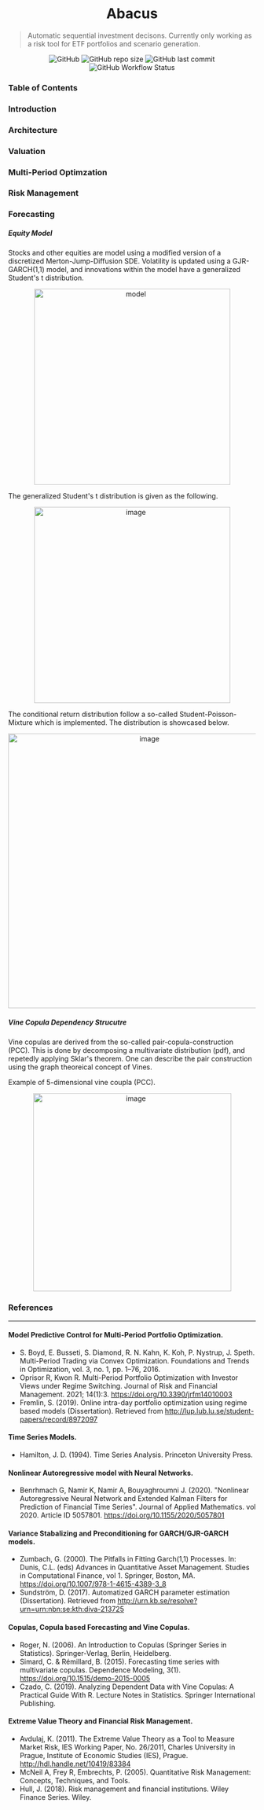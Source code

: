 <div align="center">

# Abacus

</div>

> Automatic sequential investment decisons.
> Currently only working as a risk tool for ETF portfolios and scenario generation.
>
>


<div align="center">

![GitHub](https://img.shields.io/github/license/sinbad-the-sailor/abacus?color=%23002D5A&style=flat-square)
![GitHub repo size](https://img.shields.io/github/repo-size/sinbad-the-sailor/abacus?color=%23002D5A&style=flat-square)
![GitHub last commit](https://img.shields.io/github/last-commit/sinbad-the-sailor/abacus?color=%23002D5A&style=flat-square)
![GitHub Workflow Status](https://img.shields.io/github/workflow/status/sinbad-the-sailor/abacus/Tests?color=%23002D5A&style=flat-square)

</div>

### **Table of Contents**

### **Introduction**

### **Architecture**

### **Valuation**

### **Multi-Period Optimzation**

### **Risk Management**

### **Forecasting**

##### **Equity Model**
Stocks and other equities are model using a modified version of a discretized Merton-Jump-Diffusion SDE. Volatility is updated using a GJR-GARCH(1,1) model, and innovations within the model have a generalized Student's t distribution.

<p align="center">
  <img width="399" alt="model" src="https://user-images.githubusercontent.com/62723280/164225698-01cfa241-a2d1-4570-bb11-f771db8e966a.png">
</p>

The generalized Student's t distribution is given as the following.

<p align="center">
<img width="399" alt="image" src="https://user-images.githubusercontent.com/62723280/164237572-0abf1f4b-aadc-43ba-b1d2-b8f7219acfe5.png">
</p>

The conditional return distribution follow a so-called Student-Poisson-Mixture which is implemented. The distribution is showcased below.

<p align="center">
<img width="559" alt="image" src="https://user-images.githubusercontent.com/62723280/164237856-57a466a2-0a65-4e48-bfb3-5c6181605706.png">
</p>

##### **Vine Copula Dependency Strucutre**
Vine copulas are derived from the so-called pair-copula-construction (PCC). This is done by decomposing a multivariate distribution (pdf), and repetedly applying Sklar's theorem. One can describe the pair construction using the graph theoreical concept of Vines.

Example of 5-dimensional vine coupla (PCC).
<p align="center">
<img width="403" alt="image" src="https://user-images.githubusercontent.com/62723280/169716182-d73f6456-3f21-4074-b24c-bc94de7272f0.png">
</p>

### **References**
---

#### Model Predictive Control for Multi-Period Portfolio Optimization.

* S. Boyd, E. Busseti, S. Diamond, R. N. Kahn, K. Koh, P. Nystrup, J. Speth. Multi-Period Trading via Convex Optimization. Foundations and Trends in Optimization, vol. 3, no. 1, pp. 1–76, 2016.
* Oprisor R, Kwon R. Multi-Period Portfolio Optimization with Investor Views under Regime Switching. Journal of Risk and Financial Management. 2021; 14(1):3. https://doi.org/10.3390/jrfm14010003
* Fremlin, S. (2019). Online intra-day portfolio optimization using regime based models (Dissertation). Retrieved from http://lup.lub.lu.se/student-papers/record/8972097

#### Time Series Models.

* Hamilton, J. D. (1994). Time Series Analysis. Princeton University Press. 

#### Nonlinear Autoregressive model with Neural Networks.

* Benrhmach G, Namir K, Namir A, Bouyaghroumni J. (2020). "Nonlinear Autoregressive Neural Network and Extended Kalman Filters for Prediction of Financial Time Series". Journal of Applied Mathematics. vol 2020. Article ID 5057801. https://doi.org/10.1155/2020/5057801

#### Variance Stabalizing and Preconditioning for GARCH/GJR-GARCH models.

* Zumbach, G. (2000). The Pitfalls in Fitting Garch(1,1) Processes. In: Dunis, C.L. (eds) Advances in Quantitative Asset Management. Studies in Computational Finance, vol 1. Springer, Boston, MA. https://doi.org/10.1007/978-1-4615-4389-3_8
* Sundström, D. (2017). Automatized GARCH parameter estimation (Dissertation). Retrieved from http://urn.kb.se/resolve?urn=urn:nbn:se:kth:diva-213725

#### Copulas, Copula based Forecasting and Vine Copulas.

* Roger, N. (2006). An Introduction to Copulas (Springer Series in Statistics). Springer-Verlag, Berlin, Heidelberg.
* Simard, C. & Rémillard, B. (2015). Forecasting time series with multivariate copulas. Dependence Modeling, 3(1). https://doi.org/10.1515/demo-2015-0005
* Czado, C. (2019). Analyzing Dependent Data with Vine Copulas: A Practical Guide With R. Lecture Notes in Statistics. Springer International Publishing.

#### Extreme Value Theory and Financial Risk Management.

* Avdulaj, K. (2011). The Extreme Value Theory as a Tool to Measure Market Risk, IES Working Paper, No. 26/2011, Charles University in Prague, Institute of Economic Studies (IES), Prague. http://hdl.handle.net/10419/83384
* McNeil A, Frey R, Embrechts, P. (2005). Quantitative Risk Management: Concepts, Techniques, and Tools. 
* Hull, J. (2018). Risk management and financial institutions. Wiley Finance Series. Wiley.
